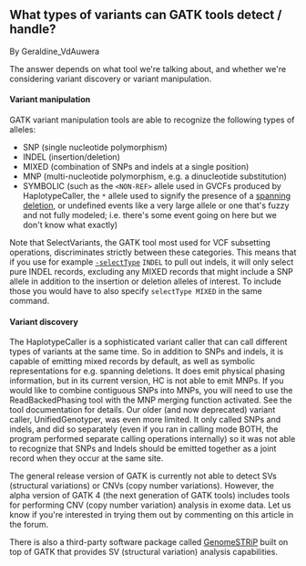 ## What types of variants can GATK tools detect / handle?

By Geraldine_VdAuwera

<p>The answer depends on what tool we're talking about, and whether we're considering variant discovery or variant manipulation.</p>

<h4>Variant manipulation</h4>

<p>GATK variant manipulation tools are able to recognize the following types of alleles:</p>

<ul><li>SNP (single nucleotide polymorphism)</li>
<li>INDEL (insertion/deletion)</li>
<li>MIXED (combination of SNPs and indels at a single position)</li>
<li>MNP (multi-nucleotide polymorphism, e.g. a dinucleotide substitution)</li>
<li>SYMBOLIC (such as the <code class="code codeInline" spellcheck="false">&lt;NON-REF&gt;</code> allele used in GVCFs produced by HaplotypeCaller, the <code class="code codeInline" spellcheck="false">*</code> allele used to signify the presence of a <a rel="nofollow" href="https://www.broadinstitute.org/gatk/guide/article?id=6926">spanning deletion</a>, or undefined events like a very large allele or one that's fuzzy and not fully modeled; i.e. there's some event going on here but we don't know what exactly)</li>
</ul><p>Note that SelectVariants, the GATK tool most used for VCF subsetting operations, discriminates strictly between these categories. This means that if you use for example <a rel="nofollow" href="https://www.broadinstitute.org/gatk/guide/tooldocs/org_broadinstitute_gatk_tools_walkers_variantutils_SelectVariants.php#--selectTypeToInclude"><code class="code codeInline" spellcheck="false">-selectType</code></a> <code class="code codeInline" spellcheck="false">INDEL</code> to pull out indels, it will only select pure INDEL records, excluding any MIXED records that might include a SNP allele in addition to the insertion or deletion alleles of interest. To include those you would have to also specify <code class="code codeInline" spellcheck="false">selectType MIXED</code> in the same command.</p>

<h4>Variant discovery</h4>

<p>The HaplotypeCaller is a sophisticated variant caller that can call different types of variants at the same time. So in addition to SNPs and indels, it is capable of emitting mixed records by default, as well as symbolic representations for e.g. spanning deletions. It does emit physical phasing information, but in its current version, HC is not able to emit MNPs. If you would like to combine contiguous SNPs into MNPs, you will need to use the ReadBackedPhasing tool with the MNP merging function activated. See the tool documentation for details. Our older (and now deprecated) variant caller, UnifiedGenotyper, was even more limited. It only called SNPs and indels, and did so separately (even if you ran in calling mode BOTH, the program performed separate calling operations internally) so it was not able to recognize that SNPs and Indels should be emitted together as a joint record when they occur at the same site.</p>

<p>The general release version of GATK is currently not able to detect SVs (structural variations) or CNVs (copy number variations). However, the alpha version of GATK 4 (the next generation of GATK tools) includes tools for performing CNV (copy number variation) analysis in exome data. Let us know if you're interested in trying them out by commenting on this article in the forum.</p>

<p>There is also a third-party software package called <a rel="nofollow" href="http://www.broadinstitute.org/gatk/guide/topic?name=third-party-tools">GenomeSTRiP</a> built on top of GATK that provides SV (structural variation) analysis capabilities.</p>
